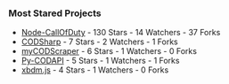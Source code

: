 ### Most Stared Projects
<!-- most_stars starts -->
* [Node-CallOfDuty](https://github.com/Lierrmm/Node-CallOfDuty) - 130 Stars - 14 Watchers - 37 Forks
* [CODSharp](https://github.com/Lierrmm/CODSharp) - 7 Stars - 2 Watchers - 1 Forks
* [myCODScraper](https://github.com/Lierrmm/myCODScraper) - 6 Stars - 1 Watchers - 0 Forks
* [Py-CODAPI](https://github.com/Lierrmm/Py-CODAPI) - 5 Stars - 1 Watchers - 1 Forks
* [xbdm.js](https://github.com/Lierrmm/xbdm.js) - 4 Stars - 1 Watchers - 0 Forks
<!-- most_stars ends -->
